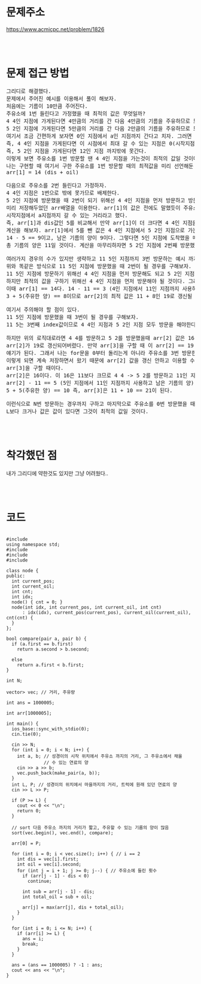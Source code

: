 # 문제주소

https://www.acmicpc.net/problem/1826

<br><br>

# 문제 접근 방법

<pre>
그리디로 해결했다. 
문제에서 주어진 예시를 이용해서 풀이 해보자.
처음에는 기름이 10만큼 주어진다. 
주유소에 1번 들린다고 가정했을 때 최적의 값은 무엇일까?
4 4인 지점에 가게된다면 4만큼의 거리를 간 다음 4만큼의 기름을 주유하므로 도착했을 때 dis==4, oil == 10이다.
5 2인 지점에 가게된다면 5만큼의 거리를 간 다음 2만큼의 기름을 주유하므로 도착했을 때 dis==5, oil == 7이다.
여기서 조금 간편하게 보자면 0인 지점에서 a인 지점까지 간다고 치자. 그러면 현재 위치한 dis값과 oil값을 더한 값이 될 것이다.
즉, 4 4인 지점을 가게된다면 이 시점에서 최대 갈 수 있는 지점은 0(시작지점) + 4(dis) + 10(oil)인 지점까지 갈 수 있을 것이다. 
즉, 5 2인 지점을 가게된다면 12인 지점 까지밖에 못간다.
이렇게 보면 주유소를 1번 방문할 땐 4 4인 지점을 가는것이 최적의 값일 것이다. 
나는 구현할 때 여기서 구한 주유소를 1번 방문할 때의 최적값을 미리 선언해둔 arr배열에 저장했다. 이 배열의 index값은 방문한 횟수다. 
arr[1] = 14 (dis + oil) 

다음으로 주유소를 2번 들린다고 가정하자.
4 4인 지점은 1번으로 밖에 못가므로 배제한다. 
5 2인 지점에 방문했을 때 2번이 되기 위해선 4 4인 지점을 먼저 방문하고 방문을 해야한다. 즉, 
미리 저장해두었던 arr배열을 이용한다. arr[1]의 값은 전에도 말했듯이 주유소를 1번 방문했을 때 최적값이며 dis값 + oil값이고, 
시작지점에서 a지점까지 갈 수 있는 거리라고 했다.
즉, arr[1]과 dis값인 5를 비교해서 만약 arr[1]이 더 크다면 4 4인 지점을 방문하고 5 2인 지점을 방문할 수 있다는 얘기다.
계산을 해보자. arr[1]에서 5를 뺀 값은 4 4인 지점에서 5 2인 지점으로 가는 과정에서 사용한 기름의 양과 같다. 즉, 
14 - 5 == 9이고, 남은 기름의 양이 9이다. 그렇다면 5인 지점에 도착했을 때 남은 기름의 양은 9이고 2만큼 주유를 했으니
총 기름의 양은 11일 것이다. 계산을 마무리하자면 5 2인 지점에 2번째 방문했을 땐 5 11이고 arr[2]값은 16이 될 것이다. 

여러가지 경우의 수가 있지만 생략하고 11 5인 지점까지 3번 방문하는 예시 까지만 풀이한다.
위와 똑같은 방식으로 11 5인 지점에 방문했을 때 2번이 될 경우를 구해보자. 
11 5인 지점에 방문하기 위해선 4 4인 지점을 먼저 방문해도 되고 5 2인 지점을 먼저 방문해도 된다.
하지만 최적의 값을 구하기 위해선 4 4인 지점을 먼저 방문해야 될 것이다. 그래서 이때도 미리 저장해두었던 arr을 이용한다.
이때 arr[1] == 14다. 14 - 11 == 3 (4인 지점에서 11인 지점까지 사용하고 남은 기름의 양)
3 + 5(주유한 양) == 8이므로 arr[2]의 최적 값은 11 + 8인 19로 갱신될 것이다. 

여기서 주의해야 할 점이 있다. 
11 5인 지점에 방문했을 때 3번이 될 경우를 구해보자. 
11 5는 3번째 index값이므로 4 4인 지점과 5 2인 지점 모두 방문을 해야한다. 

하지만 위의 로직대로라면 4 4를 방문하고 5 2를 방문했을때 arr[2] 값은 16인데 11 5까지 2번 방문하는 최적값을 구하는 바람에
arr[2]가 19로 갱신되어버렸다. 만약 arr[3]을 구할 때 이 arr[2] == 19 값을 이용하게 된다면 11인 지점을 방문하고 또 방문하는
얘기가 된다. 그래서 나는 for문을 0부터 돌리는게 아니라 주유소를 3번 방문한 케이스를 구한다고 치면 3부터 0까지 돌렸다. 
이렇게 되면 계속 저장하면서 왔기 때문에 arr[2] 값을 갱신 안하고 이용할 수 있다. 그러면 for문을 역으로 구현한다고 생각하자.
arr[3]을 구할 때이다. 
arr[2]은 16이다. 이 16은 11보다 크므로 4 4 -> 5 2를 방문하고 11인 지점을 방문할 수 있다는 얘기다.
arr[2] - 11 == 5 (5인 지점에서 11인 지점까지 사용하고 남은 기름의 양) 
5 + 5(주유한 양) == 10 즉, arr[3]은 11 + 10 == 21이 된다.

이런식으로 N번 방문하는 경우까지 구하고 마지막으로 주유소를 0번 방문했을 때부터 N번 방문했을때 까지 탐색해서
L보다 크거나 값은 값이 있다면 그것이 최적의 값일 것이다. 
</pre>

<br><br>

# 착각했던 점

<p>
내가 그리디에 약한것도 있지만 그냥 어려웠다.. 
</p>
<br><br>

# 코드

<pre>
<code>
#include <iostream>
using namespace std;
#include <algorithm>
#include <queue>
#include <vector>

class node {
public:
  int current_pos;
  int current_oil;
  int cnt;
  int idx;
  node() { cnt = 0; }
  node(int idx, int current_pos, int current_oil, int cnt)
      : idx(idx), current_pos(current_pos), current_oil(current_oil), cnt(cnt) {
  }
};

bool compare(pair<int, int> a, pair<int, int> b) {
  if (a.first == b.first)
    return a.second > b.second;

  else
    return a.first < b.first;
}

int N;

vector<pair<int, int>> vec; // 거리, 주유량

int ans = 1000005;

int arr[1000005];

int main() {
  ios_base::sync_with_stdio(0);
  cin.tie(0);

  cin >> N;
  for (int i = 0; i < N; i++) {
    int a, b; // 성경이의 시작 위치에서 주유소 까지의 거리, 그 주유소에서 채울
              // 수 있는 연료의 양
    cin >> a >> b;
    vec.push_back(make_pair(a, b));
  }
  int L, P; // 성경이의 위치에서 마을까지의 거리, 트럭에 원래 있던 연료의 양
  cin >> L >> P;

  if (P >= L) {
    cout << 0 << "\n";
    return 0;
  }

  // sort 다음 주유소 까지의 거리가 짧고, 주유할 수 있는 기름의 양이 많음
  sort(vec.begin(), vec.end(), compare);

  arr[0] = P;

  for (int i = 0; i < vec.size(); i++) { // i == 2
    int dis = vec[i].first;
    int oil = vec[i].second;
    for (int j = i + 1; j >= 0; j--) { // 주유소에 들린 횟수
      if (arr[j - 1] - dis < 0)
        continue;

      int sub = arr[j - 1] - dis;
      int total_oil = sub + oil;

      arr[j] = max(arr[j], dis + total_oil);
    }
  }

  for (int i = 0; i <= N; i++) {
    if (arr[i] >= L) {
      ans = i;
      break;
    }
  }

  ans = (ans == 1000005) ? -1 : ans;
  cout << ans << "\n";
}
</code>
</pre>

<br><br>

<p>

</p>
